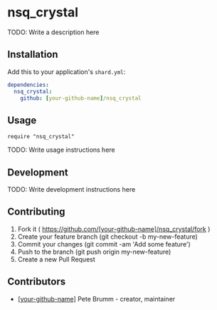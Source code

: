 # nsq_crystal

TODO: Write a description here

## Installation

Add this to your application's `shard.yml`:

```yaml
dependencies:
  nsq_crystal:
    github: [your-github-name]/nsq_crystal
```

## Usage

```crystal
require "nsq_crystal"
```

TODO: Write usage instructions here

## Development

TODO: Write development instructions here

## Contributing

1. Fork it ( https://github.com/[your-github-name]/nsq_crystal/fork )
2. Create your feature branch (git checkout -b my-new-feature)
3. Commit your changes (git commit -am 'Add some feature')
4. Push to the branch (git push origin my-new-feature)
5. Create a new Pull Request

## Contributors

- [[your-github-name]](https://github.com/[your-github-name]) Pete Brumm - creator, maintainer
